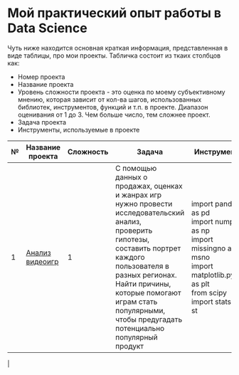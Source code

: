 # Мой практический опыт работы в Data Science

Чуть ниже находится основная краткая информация, представленная в виде таблицы, про мои проекты.
Табличка состоит из ткаих столбцов как:
* Номер проекта
* Название проекта
* Уровень сложности проекта - это оценка по моему субъективному мнению, которая зависит от кол-ва шагов,
  использованных библиотек, инструментов, функций и т.п. в проекте. Диапазон оценивания от 1 до 3. Чем больше число, тем сложнее проект.
* Задача проекта
* Инструменты, используемые в проекте

| № | Название проекта      | Сложность | Задача                                        | Инструменты                                          |  
| ---- | --------------------- | ---- | ----------------------------------------------------------- | ---------------------------------------------------------------------------------- |
| 1   | [Анализ видеоигр](https://github.com/5Misha/My-Skills/tree/main/Анализ_видеоигр) | 1 | С помощью данных о продажах, оценках и жанрах игр <br/> нужно провести исследовательский анализ, <br/> проверить гипотезы, составить портрет <br/> каждого пользователя в разных регионах. <br/> Найти причины, которые помогают играм стать популярными, <br/> чтобы предугадать потенциально популярный продукт | import pandas as pd <br/>import numpy as np <br/>import missingno as msno <br/>import matplotlib.pyplot as plt <br/>from scipy import stats as st 
|
